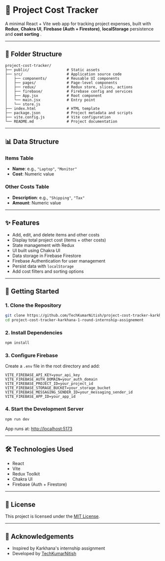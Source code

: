 # 💸 Project Cost Tracker

A minimal React + Vite web app for tracking project expenses, built with **Redux**, **Chakra UI**, **Firebase (Auth + Firestore)**, **localStorage** persistence and **cost sorting** .

---

## 📁 Folder Structure

```
project-cost-tracker/
├── public/                 # Static assets
├── src/                    # Application source code
│   ├── components/         # Reusable UI components
│   ├── pages/              # Page-level components
│   ├── redux/              # Redux store, slices, actions
│   ├── firebase/           # Firebase config and services
│   ├── App.jsx             # Root component
│   └── main.jsx            # Entry point
│   └── store.js 
├── index.html              # HTML template
├── package.json            # Project metadata and scripts
├── vite.config.js          # Vite configuration
└── README.md               # Project documentation
```

---

## 📊 Data Structure

### Items Table
- **Name**: e.g., `"Laptop"`, `"Monitor"`
- **Cost**: Numeric value

### Other Costs Table
- **Description**: e.g., `"Shipping"`, `"Tax"`
- **Amount**: Numeric value

---

## ✨ Features

- Add, edit, and delete items and other costs
- Display total project cost (items + other costs)
- State management with Redux
- UI built using Chakra UI
- Data storage in Firebase Firestore
- Firebase Authentication for user management
- Persist data with `localStorage`
- Add cost filters and sorting options

---

## 🚀 Getting Started

### 1. Clone the Repository

```bash
git clone https://github.com/TechKumarNitish/project-cost-tracker-karkhana-1-round-internship-assignement.git
cd project-cost-tracker-karkhana-1-round-internship-assignement
```

### 2. Install Dependencies

```bash
npm install
```

### 3. Configure Firebase

Create a `.env` file in the root directory and add:

```env
VITE_FIREBASE_API_KEY=your_api_key
VITE_FIREBASE_AUTH_DOMAIN=your_auth_domain
VITE_FIREBASE_PROJECT_ID=your_project_id
VITE_FIREBASE_STORAGE_BUCKET=your_storage_bucket
VITE_FIREBASE_MESSAGING_SENDER_ID=your_messaging_sender_id
VITE_FIREBASE_APP_ID=your_app_id
```

### 4. Start the Development Server

```bash
npm run dev
```

App runs at: [http://localhost:5173](http://localhost:5173)

---

## 🛠️ Technologies Used

- React
- Vite
- Redux Toolkit
- Chakra UI
- Firebase (Auth + Firestore)

---

## 📄 License

This project is licensed under the [MIT License](LICENSE).

---

## 🙌 Acknowledgements

- Inspired by Karkhana's internship assignment  
- Developed by [TechKumarNitish](https://github.com/TechKumarNitish)